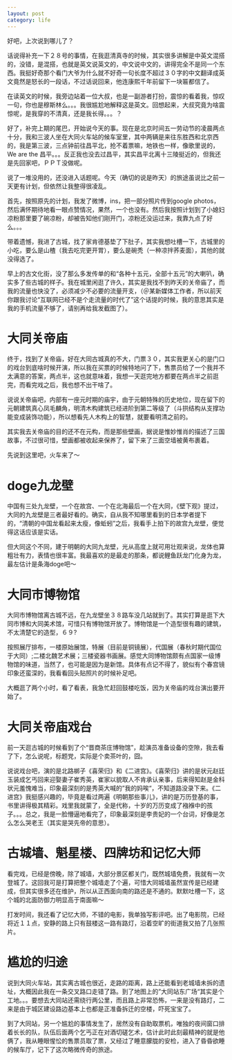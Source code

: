 ```yaml
---
layout: post
category: life
---
```


好吧，上次说到哪儿了？

话说得补充一下２８号的事情，在我逛清真寺的时候，其实很多讲解是中英文混搭的，没错，是混搭，也就是英文说英文的，中文说中文的，讲得完全不是同一个东西。我挺好奇那个看门大爷为什么就不好奇一句长度不超过３０字的中文翻译成英文竟然是怒长的一段话，不过话说回来，他连康熙千年前留下一块匾都信了。

在读英文的时候，我旁边站着一位大叔，也是一副游者打扮，震惊的看着我，惊叹一句，你也是穆斯林么。。。我很尴尬地解释这是英文。回想起来，大叔究竟为啥震惊呢，是我穿的不清真，还是我长得。。。？

好了，补完上期的尾巴，开始说今天的事。现在是北京时间五一劳动节的凌晨两点十分，我和三波人坐在大同火车站的候车室里，其中两辆是来往东胜西和北京西的，我是第三波，三点钟前往昌平北，抢不着票嘛，地铁也一样，像歌里说的，We are the 昌平。。。反正我也没去过昌平，其实昌平北离十三陵挺近的，但我还是先回家吧，ＰＰＴ没做呢。

说了一堆没用的，还没进入话题呢。今天（确切的说是昨天）的旅途虽说比之前一天更有计划，但依然让我整得很凌乱。

首先，按照原先的计划，我发了微博，ins，把一部分照片传到google photos，然后满怀期待地看一眼点赞情况，果然，一个也没有。然后我按照计划到了小媳妇凉粉那里要了碗凉粉，却被告知他们刚开门，凉粉还没运过来，我靠九点了好么。。。

带着遗憾，我进了古城，找了家肯德基垫了下肚子，其实我想吐槽一下，古城里的小吃，要么是山楂（我去吃完更开胃），要么是碗秃（一种凉拌荞麦面），其他的就没得选了。

早上的古文化街，没了那么多发传单的和“各种十五元，全部十五元”的大喇叭，确实多了些古城的样子。我在城里闲逛了许久，其实是我找不到昨天的关帝庙了，而我的流量也快没了，必须减少不必要的流量开支，（＠某新媒体工作者，所以前天你跟我讨论“互联网已经不是个走流量的时代了”这个话提的时候，我的意思其实是我的手机流量不够了，请别再给我发截图了）。

# 大同关帝庙

终于，找到了关帝庙，好在大同古城真的不大，门票３０，其实我更关心的是门口的戏台到底啥时候开演，所以我在买票的时候特地问了下，售票员给了一个我并不太满意的答案，两点半，这也就意味着，我想一天逛完地方都要在两点半之前逛完，而看完戏之后，我也想不出干啥了。

说说关帝庙吧，内部有一座元时期的庙宇，由于元朝特殊的历史地位，现在留下的元朝建筑真心凤毛麟角，明清木构建筑已经进阶到第二等级了（斗拱结构从支撑功能变成装饰功能），所以想看先人木构上的智慧，就要看明清之前的。

其实我去关帝庙的目的还不在元构，而是那些壁画，据说是惟妙惟肖的描述了三国故事，不过很可惜，壁画都被收起来保养了，留下来了三面空墙被黄布裹着。

先说到这里吧，火车来了～

# doge九龙壁

中国有三处九龙壁，一个在故宫、一个在北海最后一个在大同，《壁下观》提过，大同的九龙壁是三者最好看的。确实，自从我不知哪里看到的日本学者提下的，“清朝的中国龙看起来太瘦，像蚯蚓”之后，我看手上拍下的故宫九龙壁，便觉得这话应该是实话。

但大同这个不同，建于明朝的大同九龙壁，光从高度上就可用壮观来说，龙体也算粗壮有力，表情也很丰富。我最喜欢的是最走的那条，都说鲤鱼跃龙门化身为龙，最左估计是条海doge吧～

# 大同市博物馆

大同市博物馆离古城不远，在九龙壁坐３８路车没几站就到了。其实打算是逛下大同市博和大同美术馆，可惜只有博物馆开放了。博物馆是一个造型很有趣的建筑，不太清楚它的造型，６９?

按照展厅排布，一楼原始展馆，特展（目前是铜镜展），代国展（春秋时期代国位于大同）;二楼北魏艺术展；三楼瓷器书画展。感觉大同博物馆颇有点国家一级博物馆的味道，当然了，也可能是因为是新馆。具体有点记不得了，貌似有个春宫镜印象还蛮深的，我看看回头贴照片的时候补足吧。

大概逛了两个小时，看了看表，我急忙赶回鼓楼吃饭，因为关帝庙的戏台演出要开始了。

# 大同关帝庙戏台

前一天逛古城的时候看到了个“晋商茶庄博物馆”，趁演员准备设备的空隙，我去看了下，怎么说呢，标题党，实际是个卖茶叶的，囧。

说说戏台吧，演的是北路梆子《喜荣归》和《二进宫》。《喜荣归》讲的是状元赵廷玉装成乞丐回来迎娶妻子崔秀英，崔家以貌取人不肯承认亲事，后来得知赵是金科状元羞愧难当，印象最深刻的是秀英大喊的”我的妈唉“，不知道路没录下来。《二进宫》我挺感兴趣的，毕竟是看过两遍《明朝那些事儿》，讲的是万历登基的事，书里讲得极其精彩。戏里我就蒙了，全是代称，十岁的万历变成了襁褓中的孩子。。。总之，我是一脸懵逼地看完了，印象最深刻是李贵妃的一个台词，好像是怎么怎么哭老王（其实是哭先帝的意思）。

# 古城墙、魁星楼、四牌坊和记忆大师

看完戏，已经是傍晚，除了城墙，大部分景区都关门，既然城墙免费，我就有一次登城了。这回我可是打算把整个城墙走了个遍，可惜大同城墙虽然宣传是已经建成，但其实很多还在维护，所以从正西面向南的路还是不通的。默默吐槽一下，这个城的北面防御力明显高于南面嘛～

打发时间，我还看了记忆大师，不错的电影，我单独写影评吧。出了电影院，已经将近１１点，安静的路上只有鼓楼这一路有路灯，沿着空旷的街道我又拍了几张照片。

# 尴尬的归途

说到大同火车站，其实离古城也很近，走路的距离，路上还能看到老城墙未拆的遗址，大概因此我在一条交叉路口走错了路。到了地图上的”大同站东广场“其实是个工地。。。要想去大同站还需绕行两公里，而且路上非常恐怖，一来是没有路灯，二来是由于城区建设路边基本上也都是正准备拆迁的空楼，吓死宝宝了。

到了大同站，另一个尴尬的事情发生了，居然没有自助取票机，唯独的夜间窗口排着长长的队，队伍后面两个乞丐正在对酒切磋乞术，估计此时此刻最精神的就是他俩了，我从睡眼惺忪的售票员取了票，又经过了睡意朦胧的安检，进入了昏昏欲睡的候车厅，记下了这次略微传奇的旅途。
